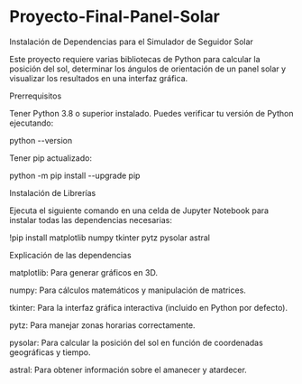 # Proyecto-Final-Panel-Solar

Instalación de Dependencias para el Simulador de Seguidor Solar

Este proyecto requiere varias bibliotecas de Python para calcular la posición del sol, determinar los ángulos de orientación de un panel solar y visualizar los resultados en una interfaz gráfica.

Prerrequisitos

Tener Python 3.8 o superior instalado. Puedes verificar tu versión de Python ejecutando:

python --version

Tener pip actualizado:

python -m pip install --upgrade pip

Instalación de Librerías

Ejecuta el siguiente comando en una celda de Jupyter Notebook para instalar todas las dependencias necesarias:

!pip install matplotlib numpy tkinter pytz pysolar astral

Explicación de las dependencias

matplotlib: Para generar gráficos en 3D.

numpy: Para cálculos matemáticos y manipulación de matrices.

tkinter: Para la interfaz gráfica interactiva (incluido en Python por defecto).

pytz: Para manejar zonas horarias correctamente.

pysolar: Para calcular la posición del sol en función de coordenadas geográficas y tiempo.

astral: Para obtener información sobre el amanecer y atardecer.